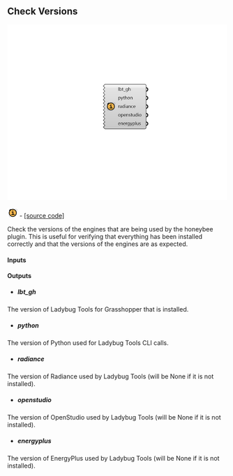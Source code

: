 ## Check Versions

![](../../images/components/Check_Versions.png)

![](../../images/icons/Check_Versions.png) - [[source code]](https://github.com/ladybug-tools/honeybee-grasshopper-core/blob/master/honeybee_grasshopper_core/src//HB%20Check%20Versions.py)


Check the versions of the engines that are being used by the honeybee plugin. This is useful for verifying that everything has been installed correctly and that the versions of the engines are as expected. 



#### Inputs

#### Outputs
* ##### lbt_gh
The version of Ladybug Tools for Grasshopper that is installed. 
* ##### python
The version of Python used for Ladybug Tools CLI calls. 
* ##### radiance
The version of Radiance used by Ladybug Tools (will be None if it is not installed). 
* ##### openstudio
The version of OpenStudio used by Ladybug Tools (will be None if it is not installed). 
* ##### energyplus
The version of EnergyPlus used by Ladybug Tools (will be None if it is not installed). 